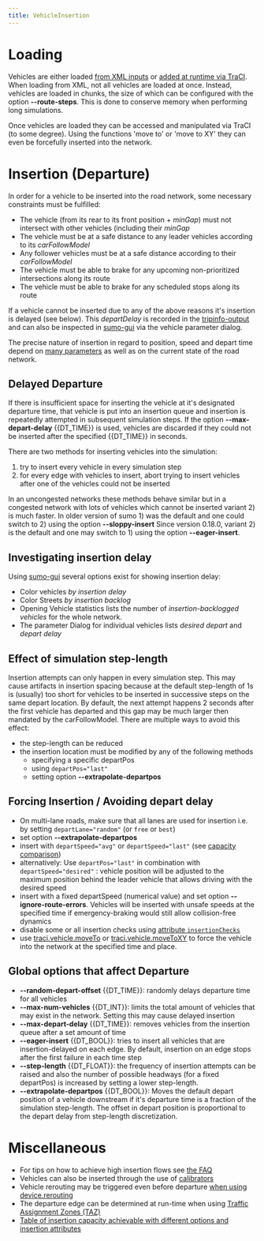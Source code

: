 ```yaml
---
title: VehicleInsertion
---
```


# Loading

Vehicles are either loaded [from XML
inputs](../index.md#demand_modelling) or [added
at runtime via TraCI](../TraCI.md). When loading from XML, not all
vehicles are loaded at once. Instead, vehicles are loaded in chunks, the
size of which can be configured with the option **--route-steps**. This is done to
conserve memory when performing long simulations.

Once vehicles are loaded they can be accessed and manipulated via TraCI
(to some degree). Using the functions 'move to' or 'move to XY' they can
even be forcefully inserted into the network.

# Insertion (Departure)

In order for a vehicle to be inserted into the road network, some
necessary constraints must be fulfilled:

- The vehicle (from its rear to its front position + *minGap*) must
  not intersect with other vehicles (including their *minGap*
- The vehicle must be at a safe distance to any leader vehicles
  according to its *carFollowModel*
- Any follower vehicles must be at a safe distance according to their
  *carFollowModel*
- The vehicle must be able to brake for any upcoming non-prioritized
  intersections along its route
- The vehicle must be able to brake for any scheduled stops along its
  route

If a vehicle cannot be inserted due to any of the above reasons it's
insertion is delayed (see below). This *departDelay* is recorded in the
[tripinfo-output](../Simulation/Output/TripInfo.md) and can also be
inspected in [sumo-gui](../sumo-gui.md) via the vehicle parameter
dialog.

The precise nature of insertion in regard to position, speed and depart
time depend on [many
parameters](../Definition_of_Vehicles,_Vehicle_Types,_and_Routes.md#vehicles_and_routes)
as well as on the current state of the road network.

## Delayed Departure

If there is insufficient space for inserting the vehicle at it's
designated departure time, that vehicle is put into an insertion queue
and insertion is repeatedly attempted in subsequent simulation steps. If
the option **--max-depart-delay** {{DT_TIME}} is used, vehicles are discarded if they could not be
inserted after the specified {{DT_TIME}} in seconds.

There are two methods for inserting vehicles into the simulation:

1.  try to insert every vehicle in every simulation step
2.  for every edge with vehicles to insert, abort trying to insert
    vehicles after one of the vehicles could not be inserted

In an uncongested networks these methods behave similar but in a
congested network with lots of vehicles which cannot be inserted variant
2) is much faster. In older version of sumo 1) was the default and one
could switch to 2) using the option **--sloppy-insert** Since version 0.18.0, variant 2) is
the default and one may switch to 1) using the option **--eager-insert**.

## Investigating insertion delay

Using [sumo-gui](../sumo-gui.md) several options exist for showing
insertion delay:

- Color vehicles *by insertion delay*
- Color Streets *by insertion backlog*
- Opening Vehicle statistics lists the number of *insertion-backlogged
  vehicles* for the whole network.
- The parameter Dialog for individual vehicles lists *desired depart*
  and *depart delay*
  
## Effect of simulation step-length
Insertion attempts can only happen in every simulation step. This may cause artifacts in insertion spacing because at the default step-length of 1s is (usually) too short for vehicles to be inserted in successive steps on the same depart location.
By default, the next attempt happens 2 seconds after the first vehicle has departed and this gap may be much larger then mandated by the carFollowModel. There are multiple ways to avoid this effect:

- the step-length can be reduced
- the insertion location must be modified by any of the following methods
  - specifying a specific departPos
  - using `departPos="last"`
  - setting option **--extrapolate-departpos**

## Forcing Insertion / Avoiding depart delay

- On multi-lane roads, make sure that all lanes are used for insertion i.e. by setting `departLane="random"` (or `free` or `best`)
- set option **--extrapolate-departpos**
- insert with `departSpeed="avg"` or `departSpeed="last"` (see [capacity comparison](Simulation/RoadCapacity.md#further_headway_effects))
- alternatively: Use `departPos="last"` in combination with `departSpeed="desired"` : vehicle position will be adjusted to the maximum
  position behind the leader vehicle that allows driving with the desired speed  
- insert with a fixed departSpeed (numerical value) and set option **--ignore-route-errors**.
  Vehicles will be inserted with unsafe speeds at the specified time
  if emergency-braking would still allow collision-free dynamics
- disable some or all insertion checks using [attribute `insertionChecks`](Definition_of_Vehicles%2C_Vehicle_Types%2C_and_Routes.md#available_vehicle_attributes) 
- use [traci.vehicle.moveTo](../TraCI/Change_Vehicle_State.md#move_to_0x5c) or [traci.vehicle.moveToXY](../TraCI/Change_Vehicle_State.md#move_to_xy_0xb4)
  to force the vehicle into the network at the specified time and  place.

## Global options that affect Departure

- **--random-depart-offset** {{DT_TIME}}: randomly delays departure time for all vehicles
- **--max-num-vehicles** {{DT_INT}}: limits the total amount of vehicles that may exist in the network.
  Setting this may cause delayed insertion
- **--max-depart-delay** {{DT_TIME}}: removes vehicles from the insertion queue after a set amount of
  time
- **--eager-insert** {{DT_BOOL}}: tries to insert all vehicles that are insertion-delayed on each
  edge. By default, insertion on an edge stops after the first failure
  in each time step
- **--step-length** {{DT_FLOAT}}: the frequency of insertion attempts can be raised and also the number of possible headways (for a fixed departPos) is increased by setting a lower step-length.
- **--extrapolate-departpos** {{DT_BOOL}}: Moves the default depart position of a vehicle downstream if it's departure time is a fraction of the simulation step-length. The offset in depart position is proportional to the depart delay from step-length discretization.

# Miscellaneous

- For tips on how to achieve high insertion flows see [the
  FAQ](../FAQ.md#how_do_i_get_high_flowsvehicle_densities)
- Vehicles can also be inserted through the use of
  [calibrators](../Simulation/Calibrator.md)
- Vehicle rerouting may be triggered even before departure [when using
  device.rerouting](../Demand/Automatic_Routing.md)
- The departure edge can be determined at run-time when using [Traffic
  Assignment Zones
  (TAZ)](../Definition_of_Vehicles,_Vehicle_Types,_and_Routes.md#traffic_assignement_zones_taz)
- [Table of insertion capacity achievable with different options and insertion attributes](RoadCapacity.md#further_headway_effects)

